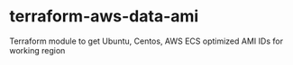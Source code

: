 # terraform-aws-data-ami
Terraform module to get Ubuntu, Centos, AWS ECS optimized AMI IDs for working region
